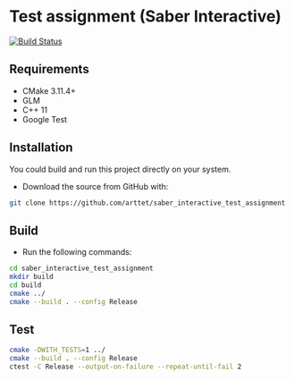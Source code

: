 # Test assignment (Saber Interactive)
[![Build Status](https://dev.azure.com/arttet/CI/_apis/build/status/1?api-version=5.1-preview.1)](https://dev.azure.com/arttet/CI/_build?definitionId=1&_a=summary)

## Requirements

* CMake 3.11.4+
* GLM
* C++ 11
* Google Test

## Installation

You could build and run this project directly on your system.

* Download the source from GitHub with:

```sh
git clone https://github.com/arttet/saber_interactive_test_assignment
```

## Build

* Run the following commands:

```sh
cd saber_interactive_test_assignment
mkdir build
cd build
cmake ../
cmake --build . --config Release
```

## Test

```sh
cmake -DWITH_TESTS=1 ../
cmake --build . --config Release
ctest -C Release --output-on-failure --repeat-until-fail 2
```
